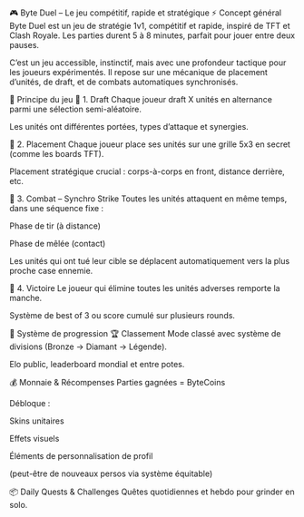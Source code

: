 🎮 Byte Duel – Le jeu compétitif, rapide et stratégique
⚡️ Concept général
Byte Duel est un jeu de stratégie 1v1, compétitif et rapide, inspiré de TFT et Clash Royale. Les parties durent 5 à 8 minutes, parfait pour jouer entre deux pauses.

C’est un jeu accessible, instinctif, mais avec une profondeur tactique pour les joueurs expérimentés. Il repose sur une mécanique de placement d’unités, de draft, et de combats automatiques synchronisés.

🧠 Principe du jeu
🔷 1. Draft
Chaque joueur draft X unités en alternance parmi une sélection semi-aléatoire.

Les unités ont différentes portées, types d’attaque et synergies.

🔷 2. Placement
Chaque joueur place ses unités sur une grille 5x3 en secret (comme les boards TFT).

Placement stratégique crucial : corps-à-corps en front, distance derrière, etc.

🔷 3. Combat – Synchro Strike
Toutes les unités attaquent en même temps, dans une séquence fixe :

Phase de tir (à distance)

Phase de mêlée (contact)

Les unités qui ont tué leur cible se déplacent automatiquement vers la plus proche case ennemie.

🔷 4. Victoire
Le joueur qui élimine toutes les unités adverses remporte la manche.

Système de best of 3 ou score cumulé sur plusieurs rounds.

🧬 Système de progression
🏆 Classement
Mode classé avec système de divisions (Bronze → Diamant → Légende).

Elo public, leaderboard mondial et entre potes.

💰 Monnaie & Récompenses
Parties gagnées = ByteCoins

Débloque :

Skins unitaires

Effets visuels

Éléments de personnalisation de profil

(peut-être de nouveaux persos via système équitable)

📦 Daily Quests & Challenges
Quêtes quotidiennes et hebdo pour grinder en solo.